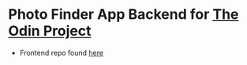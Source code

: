 # Photo Finder App Backend for [The Odin Project](https://www.theodinproject.com/)

- Frontend repo found [here](https://github.com/aRav3n/wheres_waldo_frontend_TOP)
